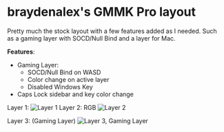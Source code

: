 # braydenalex's GMMK Pro layout
Pretty much the stock layout with a few features added as I needed. Such as a gaming layer with SOCD/Null Bind and a layer for Mac.

 **Features**:
 - Gaming Layer:
	 - SOCD/Null Bind on WASD
	 - Color change on active layer
	 - Disabled Windows Key
 - Caps Lock sidebar and key color change

Layer 1: 
![Layer 1](https://i.imgur.com/m7T5bIX.png)
Layer 2: RGB
![Layer 2](https://i.imgur.com/B8hC0xn.png)

Layer 3: (Gaming Layer)
![Layer 3, Gaming Layer](https://i.imgur.com/IuykY6n.png)
